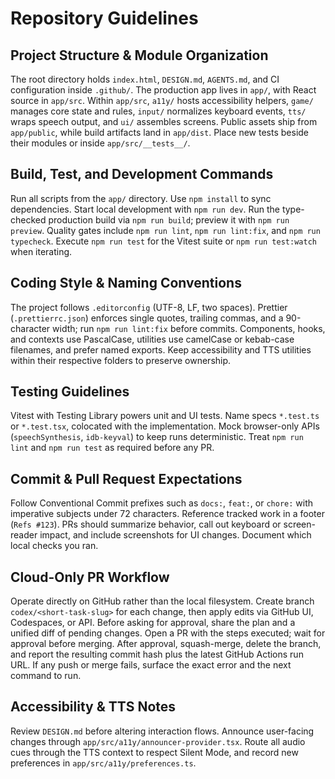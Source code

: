 # Repository Guidelines

## Project Structure & Module Organization
The root directory holds `index.html`, `DESIGN.md`, `AGENTS.md`, and CI configuration inside `.github/`. The production app lives in `app/`, with React source in `app/src`. Within `app/src`, `a11y/` hosts accessibility helpers, `game/` manages core state and rules, `input/` normalizes keyboard events, `tts/` wraps speech output, and `ui/` assembles screens. Public assets ship from `app/public`, while build artifacts land in `app/dist`. Place new tests beside their modules or inside `app/src/__tests__/`.

## Build, Test, and Development Commands
Run all scripts from the `app/` directory. Use `npm install` to sync dependencies. Start local development with `npm run dev`. Run the type-checked production build via `npm run build`; preview it with `npm run preview`. Quality gates include `npm run lint`, `npm run lint:fix`, and `npm run typecheck`. Execute `npm run test` for the Vitest suite or `npm run test:watch` when iterating.

## Coding Style & Naming Conventions
The project follows `.editorconfig` (UTF-8, LF, two spaces). Prettier (`.prettierrc.json`) enforces single quotes, trailing commas, and a 90-character width; run `npm run lint:fix` before commits. Components, hooks, and contexts use PascalCase, utilities use camelCase or kebab-case filenames, and prefer named exports. Keep accessibility and TTS utilities within their respective folders to preserve ownership.

## Testing Guidelines
Vitest with Testing Library powers unit and UI tests. Name specs `*.test.ts` or `*.test.tsx`, colocated with the implementation. Mock browser-only APIs (`speechSynthesis`, `idb-keyval`) to keep runs deterministic. Treat `npm run lint` and `npm run test` as required before any PR.

## Commit & Pull Request Expectations
Follow Conventional Commit prefixes such as `docs:`, `feat:`, or `chore:` with imperative subjects under 72 characters. Reference tracked work in a footer (`Refs #123`). PRs should summarize behavior, call out keyboard or screen-reader impact, and include screenshots for UI changes. Document which local checks you ran.

## Cloud-Only PR Workflow
Operate directly on GitHub rather than the local filesystem. Create branch `codex/<short-task-slug>` for each change, then apply edits via GitHub UI, Codespaces, or API. Before asking for approval, share the plan and a unified diff of pending changes. Open a PR with the steps executed; wait for approval before merging. After approval, squash-merge, delete the branch, and report the resulting commit hash plus the latest GitHub Actions run URL. If any push or merge fails, surface the exact error and the next command to run.

## Accessibility & TTS Notes
Review `DESIGN.md` before altering interaction flows. Announce user-facing changes through `app/src/a11y/announcer-provider.tsx`. Route all audio cues through the TTS context to respect Silent Mode, and record new preferences in `app/src/a11y/preferences.ts`.
